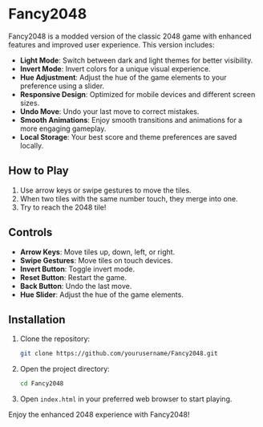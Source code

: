 # Fancy2048

Fancy2048 is a modded version of the classic 2048 game with enhanced features and improved user experience. This version includes:

- **Light Mode**: Switch between dark and light themes for better visibility.
- **Invert Mode**: Invert colors for a unique visual experience.
- **Hue Adjustment**: Adjust the hue of the game elements to your preference using a slider.
- **Responsive Design**: Optimized for mobile devices and different screen sizes.
- **Undo Move**: Undo your last move to correct mistakes.
- **Smooth Animations**: Enjoy smooth transitions and animations for a more engaging gameplay.
- **Local Storage**: Your best score and theme preferences are saved locally.

## How to Play

1. Use arrow keys or swipe gestures to move the tiles.
2. When two tiles with the same number touch, they merge into one.
3. Try to reach the 2048 tile!

## Controls

- **Arrow Keys**: Move tiles up, down, left, or right.
- **Swipe Gestures**: Move tiles on touch devices.
- **Invert Button**: Toggle invert mode.
- **Reset Button**: Restart the game.
- **Back Button**: Undo the last move.
- **Hue Slider**: Adjust the hue of the game elements.

## Installation

1. Clone the repository:
   ```bash
   git clone https://github.com/yourusername/Fancy2048.git
   ```
2. Open the project directory:
   ```bash
   cd Fancy2048
   ```
3. Open `index.html` in your preferred web browser to start playing.

Enjoy the enhanced 2048 experience with Fancy2048!
